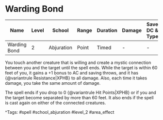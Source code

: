 # Warding Bond

| Name | Level | School | Range | Duration | Damage | Save DC & Type |
|------|-------|--------|-------|----------|--------|----------------|
| Warding Bond | 2 | Abjuration | Point | Timed | - | - |

You touch another creature that is willing and create a mystic connection between you and the target until the spell ends. While the target is within 60 feet of you, it gains a +1 bonus to AC and saving throws, and it has {@variantrule Resistance|XPHB} to all damage. Also, each time it takes damage, you take the same amount of damage.

The spell ends if you drop to 0 {@variantrule Hit Points|XPHB} or if you and the target become separated by more than 60 feet. It also ends if the spell is cast again on either of the connected creatures.

^Tags: #spell #school_abjuration #level_2 #area_effect